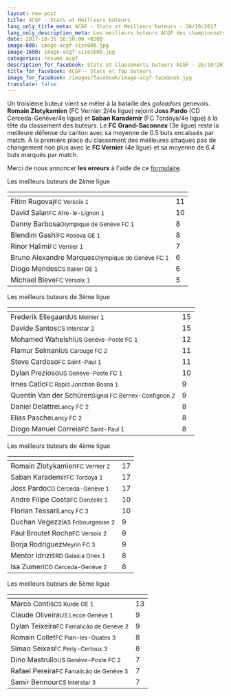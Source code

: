 ```yaml
---
layout: new-post
title: ACGF - Stats et Meilleurs buteurs
lang_only_title_meta: ACGF - Stats et Meilleurs buteurs - 26/10/2017
lang_only_description_meta: Les meilleurs buteurs ACGF des championnats de football amateur de la 2e à la 5e ligue - 26/10/2017
date: 2017-10-26 16:50:00 +0200
image-800: image-acgf-size800.jpg
image-1600: image-acgf-size1600.jpg
categories: resume acgf
description_for_facebook: Stats et Classements buteurs ACGF - 26/10/2017
title_for_facebook: ACGF - Stats et Top buteurs
image_for_facebook: /images/facebook/image-acgf-facebook.jpg
translate: false
---
```

Un troisième buteur vient se mêler à la bataille des _goleadors_ genevois. __Romain Zlotykamien__ (FC Vernier 2/4e ligue) rejoint __Joss Pardo__ (CD Cerceda-Genève/4e ligue) et __Saban Karademir__ (FC Tordoya/4e ligue) à la tête du classement des buteurs. Le __FC Grand-Saconnex__ (3e ligue) reste la meilleure défense du canton avec sa moyenne de 0.5 buts encaissés par match. À la première place du classement des meilleures attaques pas de changement non plus avec le __FC Vernier__ (4e ligue) et sa moyenne de 6.4 buts marqués par match.

Merci de nous annoncer <b>les erreurs</b> à l'aide de ce <a href="/formulaire-report-erreur" title="Signaler une erreur ou un problème">formulaire</a>.

Les meilleurs buteurs de 2ème ligue

<table class="table"><thead><tr><th><i class="fa fa-male"></i></th><th><i class="fa fa-futbol-o"></i></th></tr></thead><tbody><tr><td>Fitim Rugovaj<span class='d-block team-name'><small>FC Versoix 1</small></span></td><td>11</td></tr><tr><td>David Salan<span class='d-block team-name'><small>FC Aïre-le-Lignon 1</small></span></td><td>10</td></tr><tr><td>Danny Barbosa<span class='d-block team-name'><small>Olympique de Genève FC 1</small></span></td><td>8</td></tr><tr><td>Blendim Gashi<span class='d-block team-name'><small>FC Kosova GE 1</small></span></td><td>8</td></tr><tr><td>Rinor Halimi<span class='d-block team-name'><small>FC Vernier 1</small></span></td><td>7</td></tr><tr><td>Bruno Alexandre Marques<span class='d-block team-name'><small>Olympique de Genève FC 1</small></span></td><td>6</td></tr><tr><td>Diogo Mendes<span class='d-block team-name'><small>CS Italien GE 1</small></span></td><td>6</td></tr><tr><td>Michael Bleve<span class='d-block team-name'><small>FC Versoix 1</small></span></td><td>5</td></tr></tbody></table>

Les meilleurs buteurs de 3ème ligue

<table class="table"><thead><tr><th><i class="fa fa-male"></i></th><th><i class="fa fa-futbol-o"></i></th></tr></thead><tbody><tr><td>Frederik Ellegaard<span class='d-block team-name'><small>US Meinier 1</small></span></td><td>15</td></tr><tr><td>Davide Santos<span class='d-block team-name'><small>CS Interstar 2</small></span></td><td>15</td></tr><tr><td>Mohamed Waheishi<span class='d-block team-name'><small>US Genève-Poste FC 1</small></span></td><td>12</td></tr><tr><td>Flamur Selmani<span class='d-block team-name'><small>US Carouge FC 2</small></span></td><td>11</td></tr><tr><td>Steve Cardoso<span class='d-block team-name'><small>FC Saint-Paul 1</small></span></td><td>11</td></tr><tr><td>Dylan Prezioso<span class='d-block team-name'><small>US Genève-Poste FC 1</small></span></td><td>10</td></tr><tr><td>Irnes Catic<span class='d-block team-name'><small>FC Rapid Jonction Bosna 1</small></span></td><td>9</td></tr><tr><td>Quentin Van der Schüren<span class='d-block team-name'><small>Signal FC Bernex-Confignon 2</small></span></td><td>9</td></tr><tr><td>Daniel Delattre<span class='d-block team-name'><small>Lancy FC 2</small></span></td><td>8</td></tr><tr><td>Elias Pasche<span class='d-block team-name'><small>Lancy FC 2</small></span></td><td>8</td></tr><tr><td>Diogo Manuel Correia<span class='d-block team-name'><small>FC Saint-Paul 1</small></span></td><td>8</td></tr></tbody></table>

Les meilleurs buteurs de 4ème ligue

<table class="table"><thead><tr><th><i class="fa fa-male"></i></th><th><i class="fa fa-futbol-o"></i></th></tr></thead><tbody><tr><td>Romain Zlotykamien<span class='d-block team-name'><small>FC Vernier 2</small></span></td><td>17</td></tr><tr><td>Saban Karademir<span class='d-block team-name'><small>FC Tordoya 1</small></span></td><td>17</td></tr><tr><td>Joss Pardo<span class='d-block team-name'><small>CD Cerceda-Genève 1</small></span></td><td>17</td></tr><tr><td>Andre Filipe Costa<span class='d-block team-name'><small>FC Donzelle 1</small></span></td><td>10</td></tr><tr><td>Florian Tessari<span class='d-block team-name'><small>Lancy FC 3</small></span></td><td>10</td></tr><tr><td>Duchan Vegezzi<span class='d-block team-name'><small>AS Fribourgeoise 2</small></span></td><td>9</td></tr><tr><td>Paul Broutet Rocha<span class='d-block team-name'><small>FC Versoix 2</small></span></td><td>9</td></tr><tr><td>Borja Rodriguez<span class='d-block team-name'><small>Meyrin FC 3</small></span></td><td>9</td></tr><tr><td>Mentor Idrizi<span class='d-block team-name'><small>SRD Galaica Onex 1</small></span></td><td>8</td></tr><tr><td>Isa Zumeri<span class='d-block team-name'><small>CD Cerceda-Genève 2</small></span></td><td>8</td></tr></tbody></table>

Les meilleurs buteurs de 5ème ligue

<table class="table"><thead><tr><th><i class="fa fa-male"></i></th><th><i class="fa fa-futbol-o"></i></th></tr></thead><tbody><tr><td>Marco Contis<span class='d-block team-name'><small>CS Kurde GE 1</small></span></td><td>13</td></tr><tr><td>Claude Oliveira<span class='d-block team-name'><small>US Lecce Genève 1</small></span></td><td>9</td></tr><tr><td>Dylan Teixeira<span class='d-block team-name'><small>FC Famalicão de Genève 2</small></span></td><td>9</td></tr><tr><td>Romain Collet<span class='d-block team-name'><small>FC Plan-les-Ouates 3</small></span></td><td>8</td></tr><tr><td>Simao Seixas<span class='d-block team-name'><small>FC Perly-Certoux 3</small></span></td><td>8</td></tr><tr><td>Dino Mastrullo<span class='d-block team-name'><small>US Genève-Poste FC 2</small></span></td><td>7</td></tr><tr><td>Rafael Pereira<span class='d-block team-name'><small>FC Famalicão de Genève 3</small></span></td><td>7</td></tr><tr><td>Samir Bennour<span class='d-block team-name'><small>CS Interstar 3</small></span></td><td>7</td></tr></tbody></table>

